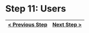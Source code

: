 # Step 11: Users

[//]: # (head-end)




[//]: # (foot-start)

[{]: <helper> (navStep)

| [< Previous Step](https://github.com/Urigo/WhatsApp-Clone-Client-React/tree/master@next/.tortilla/manuals/views/step10.md) | [Next Step >](https://github.com/Urigo/WhatsApp-Clone-Client-React/tree/master@next/.tortilla/manuals/views/step12.md) |
|:--------------------------------|--------------------------------:|

[}]: #
